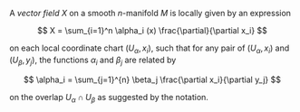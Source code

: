 A *vector field* $X$ on a smooth $n$-manifold $M$ is locally given by an expression

$$
X = \sum_{i=1}^n \alpha_i (x) \frac{\partial}{\partial x_i}
$$

on each local coordinate chart $(U_{\alpha}, x_i)$, such that for any pair of $(U_{\alpha}, x_i)$ and $(U_{\beta}, y_j)$, the functions $\alpha_i$ and $\beta_j$ are related by

$$
\alpha_i = \sum_{j=1}^{n} \beta_j \frac{\partial x_i}{\partial y_j}
$$

on the overlap $U_\alpha \cap U_\beta$ as suggested by the notation.
